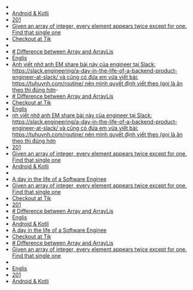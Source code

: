 - [](#about-me.md)
- [ Android & Kotli](#til.md)
- [201](#2019.md)
- [ Given an array of integer, every element appears twice except for one. Find that single one](#algorithm.md)
- [Checkout at Tik](#checkout_at_tiki.md)
- [](#about-me.md)
- [# Difference between Array and ArrayLis](#knowledge.md)
- [ Englis](#understanding-android-core-looper-handler-and-handlerthread.md)
- [Anh viết nhờ anh EM share bài này của engineer tại Slack: https://slack.engineering/a-day-in-the-life-of-a-backend-product-engineer-at-slack/ và cũng có đứa em vừa viết bài: https://tuhuynh.com/routine/ nên mình quyết định viết theo (gọi là ăn theo thì đúng hơn](#a-day-in-the-life-of-a-software-engineer.md)- [](#about-me.md)
- [# Difference between Array and ArrayLis](#knowledge.md)
- [Checkout at Tik](#checkout_at_tiki.md)
- [ Englis](#understanding-android-core-looper-handler-and-handlerthread.md)
- [nh viết nhờ anh EM share bài này của engineer tại Slack: https://slack.engineering/a-day-in-the-life-of-a-backend-product-engineer-at-slack/ và cũng có đứa em vừa viết bài: https://tuhuynh.com/routine/ nên mình quyết định viết theo (gọi là ăn theo thì đúng hơn](#a-day-in-the-life-of-a-software-engineer.md)
- [201](#2019.md)
- [ Given an array of integer, every element appears twice except for one. Find that single one](#algorithm.md)
- [ Android & Kotli](#til.md)
- [](#about-me.md)
- [A day in the life of a Software Enginee](#a-day-in-the-life-of-a-software-engineer.md)
- [ Given an array of integer, every element appears twice except for one. Find that single one](#algorithm.md)
- [Checkout at Tik](#checkout_at_tiki.md)
- [201](#2019.md)
- [# Difference between Array and ArrayLis](#knowledge.md)
- [ Englis](#understanding-android-core-looper-handler-and-handlerthread.md)
- [ Android & Kotli](#til.md)
- [A day in the life of a Software Enginee](#a-day-in-the-life-of-a-software-engineer.md)
- [Checkout at Tik](#checkout_at_tiki.md)
- [# Difference between Array and ArrayLis](#knowledge.md)
- [ Given an array of integer, every element appears twice except for one. Find that single one](#algorithm.md)
- [](#about-me.md)
- [ Englis](#understanding-android-core-looper-handler-and-handlerthread.md)
- [201](#2019.md)
- [ Android & Kotli](#til.md)

